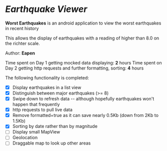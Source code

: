 # *Earthquake Viewer*

**Worst Earthquakes** is an android application to view the worst earthquakes in recent history

This allows the display of earthquakes with a reading of higher than 8.0 on the richter scale.

Author: **Eapen**

Time spent on Day 1 getting mocked data displaying: **2** hours
Time spent on Day 2 getting http requests and further formatting, sorting: **4**  hours

The following functionality is completed:

* [x] Display earthquakes in a list view
* [x] Distinguish between major earthquakes (>= 8)
* [x] Swipe down to refresh data -- although hopefully earthquakes won't happen that frequently
* [x] http requests to pull live data
* [x] Remove formatted=true as it can save nearly 0.5Kb (down from 2Kb to 1.5Kb)
* [x] Sorting by date rather than by magnitude
* [ ] Display small MapView
* [ ] Geolocation
* [ ] Draggable map to look up other areas
